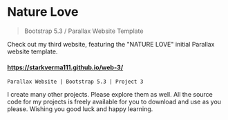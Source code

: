 # Nature Love

> Bootstrap 5.3 / Parallax Website Template

Check out my third website, featuring the "NATURE LOVE" initial Parallax website template.

#### https://starkverma111.github.io/web-3/

`Parallax Website | Bootstrap 5.3 | Project 3`

I create many other projects. Please explore them as well. All the source code for my projects is freely available for you to download and use as you please. Wishing you good luck and happy learning.

